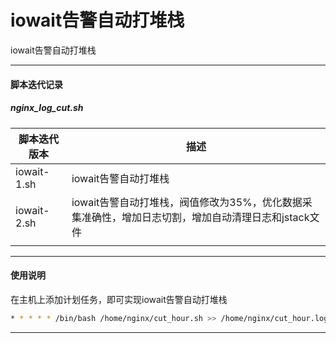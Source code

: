 # iowait告警自动打堆栈
iowait告警自动打堆栈


---


#### 脚本迭代记录

##### nginx_log_cut.sh

|脚本迭代版本|描述|
|---|---|
|iowait-1.sh|iowait告警自动打堆栈|
|iowait-2.sh|iowait告警自动打堆栈，阀值修改为35%，优化数据采集准确性，增加日志切割，增加自动清理日志和jstack文件|
|||


---


#### 使用说明

在主机上添加计划任务，即可实现iowait告警自动打堆栈

```sh
* * * * * /bin/bash /home/nginx/cut_hour.sh >> /home/nginx/cut_hour.log &> /dev/null
```

---

